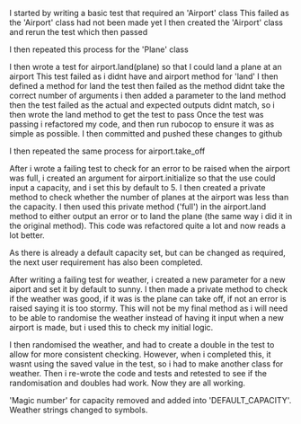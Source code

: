 I started by writing a basic test that required an 'Airport' class
This failed as the 'Airport' class had not been made yet
I then created the 'Airport' class and rerun the test which then passed

I then repeated this process for the 'Plane' class

I then wrote a test for airport.land(plane) so that I could land a plane at an airport
This test failed as i didnt have and airport method for 'land'
I then defined a method for land
the test then failed as the method didnt take the correct number of arguments
i then added a parameter to the land method
then the test failed as the actual and expected outputs didnt match, so i then wrote the land method to get the test to pass
Once the test was passing i refactored my code, and then run rubocop to ensure it was as simple as possible.
I then committed and pushed these changes to github

I then repeated the same process for airport.take_off

After i wrote a failing test to check for an error to be raised when the airport was full, i created an argument for airport.initialize so that the use could input a capacity, and i set this by default to 5. I then created a private method to check whether the number of planes at the airport was less than the capacity. I then used this private method ('full') in the airport.land method to either output an error or to land the plane (the same way i did it in the original  method). This code was refactored quite a lot and now reads a lot better.

As there is already a default capacity set, but can be changed as required, the next user requirement has also been completed.

After writing a failing test for weather, i created a new parameter for a new aiport and set it by default to sunny. I then made a private method to check if the weather was good, if it was is the plane can take off, if not an error is raised saying it is too stormy.
This will not be my final method as i will need to be able to randomise the weather instead of having it input when a new airport is made, but i used this to check my initial logic.

I then randomised the weather, and had to create a double in the test to allow for more consistent checking. However, when i completed this, it wasnt using the saved value in the test, so i had to make another class for weather. Then i re-wrote the code and tests and retested to see if the randomisation and doubles had work. Now they are all working.

'Magic number' for capacity removed and added into 'DEFAULT_CAPACITY'.
Weather strings changed to symbols.
